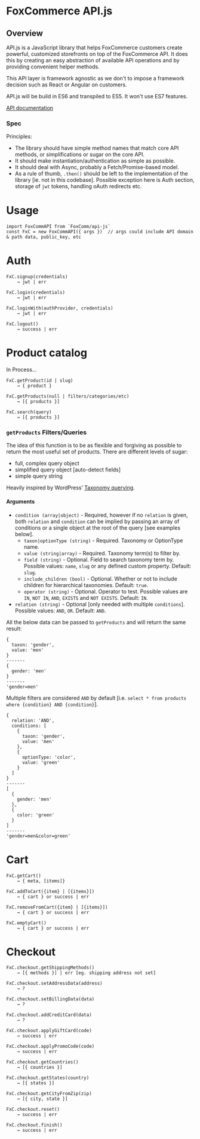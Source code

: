# FoxCommerce API.js

## Overview

API.js is a JavaScript library that helps FoxCommerce customers create powerful, customized
storefronts on top of the FoxCommerce API. It does this by creating an easy abstraction of available API
operations and by providing convenient helper methods.

This API layer is framework agnostic as we don't to impose a framework decision such as React or Angular
on customers.

API.js will be build in ES6 and transpiled to ES5. It won't use ES7 features.

[API documentation](http://foxcomm.github.io/api-js/)

### Spec

Principles:

- The library should have simple method names that match core API methods, or simplifications or sugar on the core API.
- It should make instantiation/authentication as simple as possible.
- It should deal with Async, probably a Fetch/Promise-based model.
- As a rule of thumb, `.then()` should be left to the implementation of the library [ie. not in this codebase].
  Possible exception here is Auth section, storage of `jwt` tokens, handling oAuth redirects etc.

# Usage

```
import FoxCommAPI from `FoxComm/api-js`
const FxC = new FoxCommAPI({ args })  // args could include API domain & path data, public_key, etc
```


# Auth

```
FxC.signup(credentials)
    → jwt | err

FxC.login(credentials)
    → jwt | err

FxC.loginWith(authProvider, credentials)
    → jwt | err

FxC.logout()
    → success | err
```


# Product catalog

In Process...

```
FxC.getProduct(id | slug)
    → { product }

FxC.getProducts(null | filters/categories/etc)
    → [{ products }]

FxC.search(query)
    → [{ products }]
```

### `getProducts` Filters/Queries

The idea of this function is to be as flexible and forgiving as possible to return the most useful set of products. There are different levels of sugar:

* full, complex query object
* simplified query object [auto-detect fields]
* simple query string

Heavily inspired by WordPress’ [Taxonomy querying](https://codex.wordpress.org/Class_Reference/WP_Query#Taxonomy_Parameters).

#### Arguments

- `condition (array|object)` - Required, however if no `relation` is given, both `relation` and `condition` can be implied by passing an array of conditions or a single object at the root of the query [see examples below].
  - `taxon|optionType (string)` - Required. Taxonomy or OptionType name.
  - `value (string|array)` - Required. Taxonomy term(s) to filter by.
  - `field (string)` - Optional. Field to search taxonomy term by. Possible values: `name`, `slug` or any defined custom property. Default: `slug`.
  - `include_children (bool)` - Optional. Whether or not to include children for hierarchical taxonomies. Default: `true`.
  - `operator (string)` - Optional. Operator to test. Possible values are `IN`, `NOT IN`, `AND`, `EXISTS` and `NOT EXISTS`. Default: `IN`.
- `relation (string)` - Optional [only needed with multiple `conditions`]. Possible values: `AND`, `OR`. Default: `AND`.

All the below data can be passed to `getProducts` and will return the same result:


```
{
  taxon: 'gender',
  value: 'men'
}
-------
{
  gender: 'men'
}
-------
'gender=men'
```

Multiple filters are considered `AND` by default [i.e. `select * from products where {condition} AND {condition}`].

```
{
  relation: 'AND',
  conditions: [
    {
      taxon: 'gender',
      value: 'men'
    },
    {
      optionType: 'color',
      value: 'green'
    }
  ]
}
-------
[
  {
    gender: 'men'
  },
  {
    color: 'green'
  }
]
-------
'gender=men&color=green'
```


# Cart

```
FxC.getCart()
    → { meta, [items]}

FxC.addToCart({item} | [{items}])
    → { cart } or success | err

FxC.removeFromCart({item} | [{items}])
    → { cart } or success | err

FxC.emptyCart()
    → { cart } or success | err

```


# Checkout

```
FxC.checkout.getShippingMethods()
    → [{ methods }] | err [eg. shipping address not set]

FxC.checkout.setAddressData(address)
    → ?

FxC.checkout.setBillingData(data)
    → ?

FxC.checkout.addCreditCard(data)
    → ?

FxC.checkout.applyGiftCard(code)
    → success | err

FxC.checkout.applyPromoCode(code)
    → success | err

FxC.checkout.getCountries()
    → [{ countries }]

FxC.checkout.getStates(country)
    → [{ states }]

FxC.checkout.getCityFromZip(zip)
    → [{ city, state }]

FxC.checkout.reset()
    → success | err

FxC.checkout.finish()
    → success | err

```
